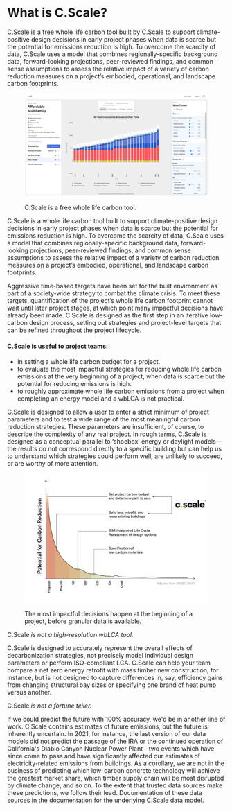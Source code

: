 # What is C.Scale?

C.Scale is a free whole life carbon tool built by C.Scale to support climate-positive design decisions in early project phases when data is scarce but the potential for emissions reduction is high. To overcome the scarcity of data, C.Scale uses a model that combines regionally-specific background data, forward-looking projections, peer-reviewed findings, and common sense assumptions to assess the relative impact of a variety of carbon reduction measures on a project’s embodied, operational, and landscape carbon footprints.&#x20;

<figure><img src=".gitbook/assets/Home-Hero Image (1).png" alt=""><figcaption><p>C.Scale is a free whole life carbon tool.</p></figcaption></figure>

C.Scale is a whole life carbon tool built to support climate-positive design decisions in early project phases when data is scarce but the potential for emissions reduction is high. To overcome the scarcity of data, C.Scale uses a model that combines regionally-specific background data, forward-looking projections, peer-reviewed findings, and common sense assumptions to assess the relative impact of a variety of carbon reduction measures on a project’s embodied, operational, and landscape carbon footprints.&#x20;

Aggressive time-based targets have been set for the built environment as part of a society-wide strategy to combat the climate crisis. To meet these targets, quantification of the project’s whole life carbon footprint cannot wait until later project stages, at which point many impactful decisions have already been made. C.Scale is designed as the first step in an iterative low-carbon design process, setting out strategies and project-level targets that can be refined throughout the project lifecycle.

#### C.Scale **is useful to project teams:**

* in setting a whole life carbon budget for a project.
* to evaluate the most impactful strategies for reducing whole life carbon emissions at the very beginning of a project, when data is scarce but the potential for reducing emissions is high.
* to roughly approximate whole life carbon emissions from a project when completing an energy model and a wbLCA is not practical.

C.Scale is designed to allow a user to enter a strict minimum of project parameters and to test a wide range of the most meaningful carbon reduction strategies. These parameters are insufficient, of course, to describe the complexity of any real project. In rough terms, C.Scale is designed as a conceptual parallel to ‘shoebox’ energy or daylight models—the results do not correspond directly to a specific building but can help us to understand which strategies could perform well, are unlikely to succeed, or are worthy of more attention.

<figure><img src=".gitbook/assets/C.Scale Early Phase-01.png" alt=""><figcaption><p>The most impactful decisions happen at the beginning of a project, before granular data is available.</p></figcaption></figure>

C.Scale _is not a high-resolution wbLCA tool_.

C.Scale is designed to accurately represent the overall effects of decarbonization strategies, not precisely model individual design parameters or perform ISO-compliant LCA. C.Scale can help your team compare a net zero energy retrofit with mass timber new construction, for instance, but is not designed to capture differences in, say, efficiency gains from changing structural bay sizes or specifying one brand of heat pump versus another.

C.Scale _is not a fortune teller._

If we could predict the future with 100% accuracy, we'd be in another line of work. C.Scale contains estimates of future emissions, but the future is inherently uncertain. In 2021, for instance, the last version of our data models did not predict the passage of the IRA or the continued operation of California's Diablo Canyon Nuclear Power Plant—two events which have since come to pass and have significantly affected our estimates of electricity-related emissions from buildings. As a corollary, we are not in the business of predicting which low-carbon concrete technology will achieve the greatest market share, which timber supply chain will be most disrupted by climate change, and so on. To the extent that trusted data sources make these predictions, we follow their lead. Documentation of these data sources in the [documentation](https://docs.cscale.io) for the underlying C.Scale data model.
